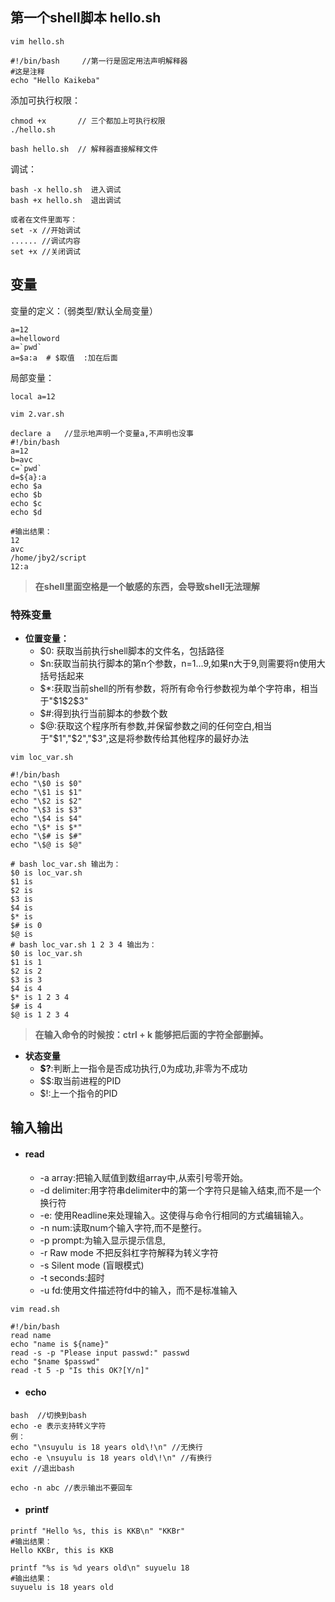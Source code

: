 ## 第一个shell脚本 hello.sh

```shell
vim hello.sh

#!/bin/bash     //第一行是固定用法声明解释器
#这是注释
echo "Hello Kaikeba"
```

添加可执行权限：

```shell
chmod +x       // 三个都加上可执行权限
./hello.sh

bash hello.sh  // 解释器直接解释文件
```

调试：

```shell
bash -x hello.sh  进入调试
bash +x hello.sh  退出调试

或者在文件里面写：
set -x //开始调试
...... //调试内容
set +x //关闭调试
```

## 变量

变量的定义：（弱类型/默认全局变量）

```shell
a=12
a=helloword
a=`pwd`
a=$a:a  # $取值  :加在后面
```

局部变量：

```shell
local a=12
```

```shell
vim 2.var.sh

declare a   //显示地声明一个变量a,不声明也没事
#!/bin/bash
a=12
b=avc
c=`pwd`
d=${a}:a
echo $a
echo $b
echo $c
echo $d

#输出结果：
12
avc
/home/jby2/script
12:a
```

> **在shell里面空格是一个敏感的东西，会导致shell无法理解**

### 特殊变量

- **位置变量：**
  - $0: 获取当前执行shell脚本的文件名，包括路径
  - $n:获取当前执行脚本的第n个参数，n=1...9,如果n大于9,则需要将n使用大括号括起来
  - $*:获取当前shell的所有参数，将所有命令行参数视为单个字符串，相当于"\$1\$2\$3"
  - $#:得到执行当前脚本的参数个数
  - \$@:获取这个程序所有参数,并保留参数之间的任何空白,相当于"\$1","\$2","\$3",这是将参数传给其他程序的最好办法

```shell
vim loc_var.sh

#!/bin/bash
echo "\$0 is $0"
echo "\$1 is $1"
echo "\$2 is $2"
echo "\$3 is $3"
echo "\$4 is $4"
echo "\$* is $*"
echo "\$# is $#"
echo "\$@ is $@"

# bash loc_var.sh 输出为：
$0 is loc_var.sh
$1 is 
$2 is 
$3 is 
$4 is 
$* is 
$# is 0
$@ is 
# bash loc_var.sh 1 2 3 4 输出为：
$0 is loc_var.sh
$1 is 1
$2 is 2
$3 is 3
$4 is 4
$* is 1 2 3 4
$# is 4
$@ is 1 2 3 4
```

> **在输入命令的时候按：ctrl + k 能够把后面的字符全部删掉。**

- **状态变量**
  - **$?**:判断上一指令是否成功执行,0为成功,非零为不成功
  - $$:取当前进程的PID
  - $!:上一个指令的PID

## 输入输出

- #### read

  - -a array:把输入赋值到数组array中,从索引号零开始。
  - -d delimiter:用字符串delimiter中的第一个字符只是输入结束,而不是一个换行符
  - -e: 使用Readline来处理输入。这使得与命令行相同的方式编辑输入。
  - -n num:读取num个输入字符,而不是整行。
  - -p prompt:为输入显示提示信息,
  - -r Raw mode 不把反斜杠字符解释为转义字符
  - -s Silent mode (盲眼模式)
  - -t seconds:超时
  - -u fd:使用文件描述符fd中的输入，而不是标准输入

```shell
vim read.sh

#!/bin/bash
read name
echo "name is ${name}"
read -s -p "Please input passwd:" passwd
echo "$name $passwd"
read -t 5 -p "Is this OK?[Y/n]"
```

- #### echo

```shell
bash  //切换到bash
echo -e 表示支持转义字符
例：
echo "\nsuyulu is 18 years old\!\n" //无换行
echo -e \nsuyulu is 18 years old\!\n" //有换行
exit //退出bash

echo -n abc //表示输出不要回车
```

- #### printf

```shell
printf "Hello %s, this is KKB\n" "KKBr"
#输出结果：
Hello KKBr, this is KKB

printf "%s is %d years old\n" suyuelu 18
#输出结果：
suyuelu is 18 years old
```

